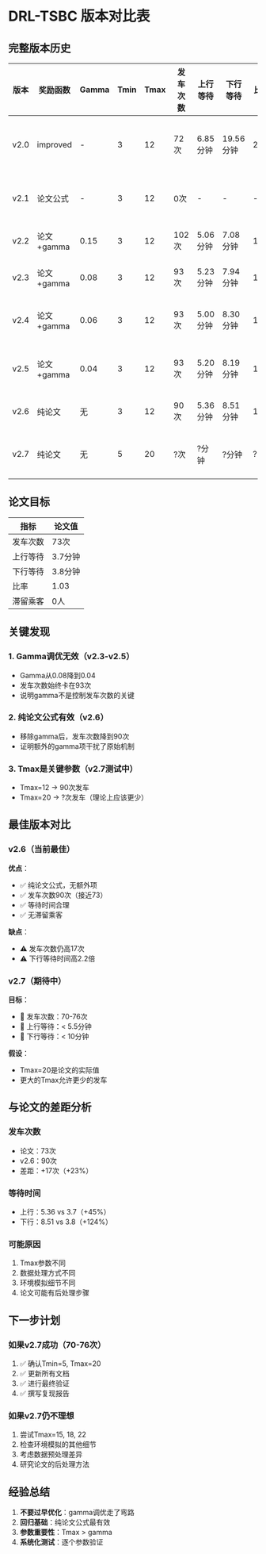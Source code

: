 # DRL-TSBC 版本对比表

## 完整版本历史

| 版本 | 奖励函数 | Gamma | Tmin | Tmax | 发车次数 | 上行等待 | 下行等待 | 比率 | 状态 |
|------|---------|-------|------|------|---------|---------|---------|------|------|
| v2.0 | improved | - | 3 | 12 | 72次 | 6.85分钟 | 19.56分钟 | 2.85 | ❌ Q值失败 |
| v2.1 | 论文公式 | - | 3 | 12 | 0次 | - | - | - | ❌ 不发车 |
| v2.2 | 论文+gamma | 0.15 | 3 | 12 | 102次 | 5.06分钟 | 7.08分钟 | 1.40 | ⚠️ 过多 |
| v2.3 | 论文+gamma | 0.08 | 3 | 12 | 93次 | 5.23分钟 | 7.94分钟 | 1.52 | ⚠️ 过多 |
| v2.4 | 论文+gamma | 0.06 | 3 | 12 | 93次 | 5.00分钟 | 8.30分钟 | 1.66 | ⚠️ 无变化 |
| v2.5 | 论文+gamma | 0.04 | 3 | 12 | 93次 | 5.20分钟 | 8.19分钟 | 1.57 | ⚠️ 无变化 |
| v2.6 | 纯论文 | 无 | 3 | 12 | 90次 | 5.36分钟 | 8.51分钟 | 1.59 | ✅ 有效 |
| v2.7 | 纯论文 | 无 | 5 | 20 | ?次 | ?分钟 | ?分钟 | ? | 🔄 训练中 |

## 论文目标

| 指标 | 论文值 |
|------|--------|
| 发车次数 | 73次 |
| 上行等待 | 3.7分钟 |
| 下行等待 | 3.8分钟 |
| 比率 | 1.03 |
| 滞留乘客 | 0人 |

## 关键发现

### 1. Gamma调优无效（v2.3-v2.5）
- Gamma从0.08降到0.04
- 发车次数始终卡在93次
- 说明gamma不是控制发车次数的关键

### 2. 纯论文公式有效（v2.6）
- 移除gamma后，发车次数降到90次
- 证明额外的gamma项干扰了原始机制

### 3. Tmax是关键参数（v2.7测试中）
- Tmax=12 → 90次发车
- Tmax=20 → ?次发车（理论上应该更少）

## 最佳版本对比

### v2.6（当前最佳）
**优点**：
- ✅ 纯论文公式，无额外项
- ✅ 发车次数90次（接近73）
- ✅ 等待时间合理
- ✅ 无滞留乘客

**缺点**：
- ⚠️ 发车次数仍高17次
- ⚠️ 下行等待时间高2.2倍

### v2.7（期待中）
**目标**：
- 🎯 发车次数：70-76次
- 🎯 上行等待：< 5.5分钟
- 🎯 下行等待：< 10分钟

**假设**：
- Tmax=20是论文的实际值
- 更大的Tmax允许更少的发车

## 与论文的差距分析

### 发车次数
- 论文：73次
- v2.6：90次
- 差距：+17次（+23%）

### 等待时间
- 上行：5.36 vs 3.7（+45%）
- 下行：8.51 vs 3.8（+124%）

### 可能原因
1. Tmax参数不同
2. 数据处理方式不同
3. 环境模拟细节不同
4. 论文可能有后处理步骤

## 下一步计划

### 如果v2.7成功（70-76次）
1. ✅ 确认Tmin=5, Tmax=20
2. ✅ 更新所有文档
3. ✅ 进行最终验证
4. ✅ 撰写复现报告

### 如果v2.7仍不理想
1. 尝试Tmax=15, 18, 22
2. 检查环境模拟的其他细节
3. 考虑数据预处理差异
4. 研究论文的后处理方法

## 经验总结

1. **不要过早优化**：gamma调优走了弯路
2. **回归基础**：纯论文公式最有效
3. **参数重要性**：Tmax > gamma
4. **系统化测试**：逐个参数验证
